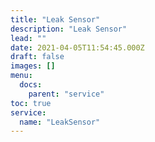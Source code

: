 ```yaml
---
title: "Leak Sensor"
description: "Leak Sensor"
lead: ""
date: 2021-04-05T11:54:45.000Z
draft: false
images: []
menu:
  docs:
    parent: "service"
toc: true
service:
  name: "LeakSensor"
---
```

